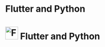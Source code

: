 # Flutter and Python
# <img src="https://flutter.dev/assets/images/shared/brand/flutter/logo/flutter-lockup.png" alt="Flutter logo" width="40"/> Flutter and Python


